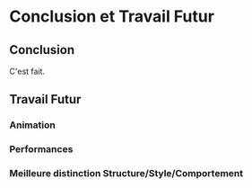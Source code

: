 # Conclusion et Travail Futur

## Conclusion

C'est fait.

## Travail Futur

### Animation

### Performances

### Meilleure distinction Structure/Style/Comportement



